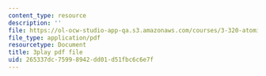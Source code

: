 ```yaml
---
content_type: resource
description: ''
file: https://ol-ocw-studio-app-qa.s3.amazonaws.com/courses/3-320-atomistic-computer-modeling-of-materials-sma-5107-spring-2005/265337dc75998942dd01d51fbc6c6e7f_yYAHcATzuno.pdf
file_type: application/pdf
resourcetype: Document
title: 3play pdf file
uid: 265337dc-7599-8942-dd01-d51fbc6c6e7f
---
```

